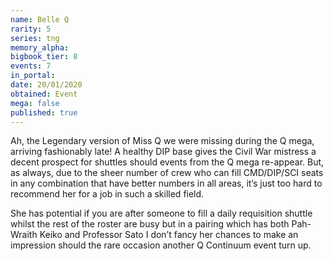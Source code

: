 ```yaml
---
name: Belle Q
rarity: 5
series: tng
memory_alpha:
bigbook_tier: 8
events: 7
in_portal:
date: 20/01/2020
obtained: Event
mega: false
published: true
---
```


Ah, the Legendary version of Miss Q we were missing during the Q mega, arriving fashionably late! A healthy DIP base gives the Civil War mistress a decent prospect for shuttles should events from the Q mega re-appear. But, as always, due to the sheer number of crew who can fill CMD/DIP/SCI seats in any combination that have better numbers in all areas, it’s just too hard to recommend her for a job in such a skilled field.

She has potential if you are after someone to fill a daily requisition shuttle whilst the rest of the roster are busy but in a pairing which has both Pah-Wraith Keiko and Professor Sato I don’t fancy her chances to make an impression should the rare occasion another Q Continuum event turn up.
